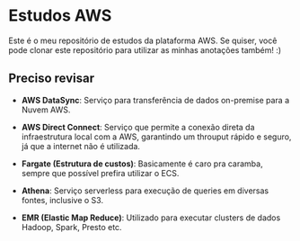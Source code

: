 # Estudos AWS
Este é o meu repositório de estudos da plataforma AWS. Se quiser, você pode clonar este repositório para utilizar as minhas anotações também! :)

## Preciso revisar

- **AWS DataSync**: Serviço para transferência de dados on-premise para a Nuvem AWS.

- **AWS Direct Connect**: Serviço que permite a conexão direta da infraestrutura local com a AWS, garantindo um throuput rápido e seguro, já que a internet não é utilizada.

- **Fargate (Estrutura de custos)**: Basicamente é caro pra caramba, sempre que possível prefira utilizar o ECS.

- **Athena**: Serviço serverless para execução de queries em diversas fontes, inclusive o S3.

- **EMR (Elastic Map Reduce)**: Utilizado para executar clusters de dados Hadoop, Spark, Presto etc.
